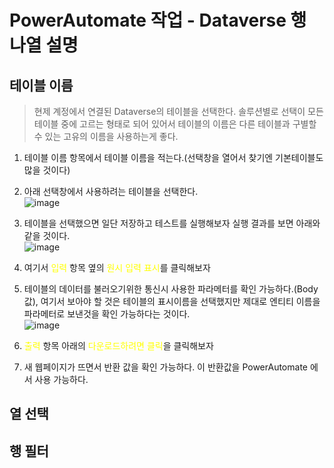 # PowerAutomate 작업 - Dataverse 행 나열 설명

## 테이블 이름
> 현제 계정에서 연결된 Dataverse의 테이블을 선택한다. 솔루션별로 선택이 모든 테이블 중에 고르는 형태로 되어 있어서 테이블의 이름은 다른 테이블과 구별할 수 있는 고유의 이름을 사용하는게 좋다.

1. 테이블 이름 항목에서 테이블 이름을 적는다.(선택창을 열어서 찾기엔 기본테이블도 많을 것이다)

2. 아래 선택창에서 사용하려는 테이블을 선택한다.<br>![image](https://user-images.githubusercontent.com/39551265/155435968-25b8bbb6-7256-43f2-9cbd-05052c956c51.png)<br>

3. 테이블을 선택했으면 일단 저장하고 테스트를 실행해보자 실행 결과를 보면 아래와 같을 것이다.<br>![image](https://user-images.githubusercontent.com/39551265/155436273-1ec3f1b2-a56b-459e-9ed6-9a92305f6632.png)<br>

4. 여기서 <span style="color:yellow">입력</span> 항목 옆의 <span style="color:yellow">원시 입력 표시</span>를 클릭해보자

5. 테이블의 데이터를 불러오기위한 통신시 사용한 파라메터를 확인 가능하다.(Body 값), 여기서 보아야 할 것은 테이블의 표시이름을 선택했지만 제대로 엔티티 이름을 파라메터로 보낸것을 확인 가능하다는 것이다.<br>![image](https://user-images.githubusercontent.com/39551265/155436790-bd66ba97-dec4-4a32-81b6-5441e0cde4da.png)<br>

6. <span style="color:yellow">출력</span> 항목 아래의 <span style="color:yellow">다운로드하려면 클릭</span>을 클릭해보자

7. 새 웹페이지가 뜨면서 반환 값을 확인 가능하다. 이 반환값을 PowerAutomate 에서 사용 가능하다.

## 열 선택
## 행 필터
## 
